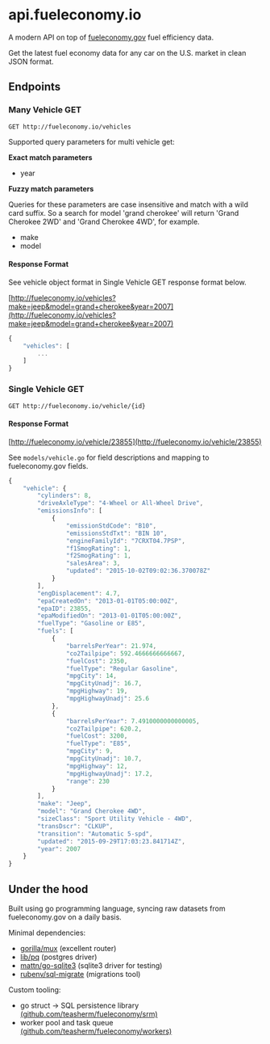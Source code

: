 # api.fueleconomy.io

A modern API on top of [fueleconomy.gov](https://www.fueleconomy.gov/feg/ws/index.shtml) fuel efficiency data.

Get the latest fuel economy data for any car on the U.S. market in clean JSON format.

## Endpoints

### Many Vehicle GET

`GET http://fueleconomy.io/vehicles`

Supported query parameters for multi vehicle get:

**Exact match parameters**

- year

**Fuzzy match parameters**

Queries for these parameters are case insensitive and match with a wild card suffix. So a search for model 'grand cherokee' will return 'Grand Cherokee 2WD' and 'Grand Cherokee 4WD', for example.

- make
- model


#### Response Format

See vehicle object format in Single Vehicle GET response format below.

[http://fueleconomy.io/vehicles?make=jeep&model=grand+cherokee&year=2007](http://fueleconomy.io/vehicles?make=jeep&model=grand+cherokee&year=2007)

```javascript
{
    "vehicles": [
        ...
    ]
}
```

### Single Vehicle GET

`GET http://fueleconomy.io/vehicle/{id}`

#### Response Format

[http://fueleconomy.io/vehicle/23855](http://fueleconomy.io/vehicle/23855)

See `models/vehicle.go` for field descriptions and mapping to fueleconomy.gov fields.

```javascript
{
    "vehicle": {
        "cylinders": 8,
        "driveAxleType": "4-Wheel or All-Wheel Drive",
        "emissionsInfo": [
            {
                "emissionStdCode": "B10",
                "emissionsStdTxt": "BIN 10",
                "engineFamilyId": "7CRXT04.7PSP",
                "f1SmogRating": 1,
                "f2SmogRating": 1,
                "salesArea": 3,
                "updated": "2015-10-02T09:02:36.370078Z"
            }
        ],
        "engDisplacement": 4.7,
        "epaCreatedOn": "2013-01-01T05:00:00Z",
        "epaID": 23855,
        "epaModifiedOn": "2013-01-01T05:00:00Z",
        "fuelType": "Gasoline or E85",
        "fuels": [
            {
                "barrelsPerYear": 21.974,
                "co2Tailpipe": 592.4666666666667,
                "fuelCost": 2350,
                "fuelType": "Regular Gasoline",
                "mpgCity": 14,
                "mpgCityUnadj": 16.7,
                "mpgHighway": 19,
                "mpgHighwayUnadj": 25.6
            },
            {
                "barrelsPerYear": 7.4910000000000005,
                "co2Tailpipe": 620.2,
                "fuelCost": 3200,
                "fuelType": "E85",
                "mpgCity": 9,
                "mpgCityUnadj": 10.7,
                "mpgHighway": 12,
                "mpgHighwayUnadj": 17.2,
                "range": 230
            }
        ],
        "make": "Jeep",
        "model": "Grand Cherokee 4WD",
        "sizeClass": "Sport Utility Vehicle - 4WD",
        "transDscr": "CLKUP",
        "transition": "Automatic 5-spd",
        "updated": "2015-09-29T17:03:23.841714Z",
        "year": 2007
    }
}
```

## Under the hood

Built using go programming language, syncing raw datasets from fueleconomy.gov on a daily basis.

Minimal dependencies:
- [gorilla/mux](https://github.com/gorilla/mux) (excellent router)
- [lib/pq](https://github.com/lib/pq) (postgres driver)
- [mattn/go-sqlite3](https://github.com/mattn/go-sqlite3) (sqlite3 driver for testing)
- [rubenv/sql-migrate](https://github.com/rubenv/sql-migrate) (migrations tool)

Custom tooling:
- go struct -> SQL persistence library [(github.com/teasherm/fueleconomy/srm)](https://github.com/teasherm/fueleconomy/srm)
- worker pool and task queue [(github.com/teasherm/fueleconomy/workers)](https://github.com/teasherm/fueleconomy/workers)
